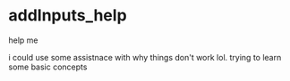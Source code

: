 # addInputs_help
help me

i could use some assistnace with why things don't work lol. trying to learn some basic concepts
